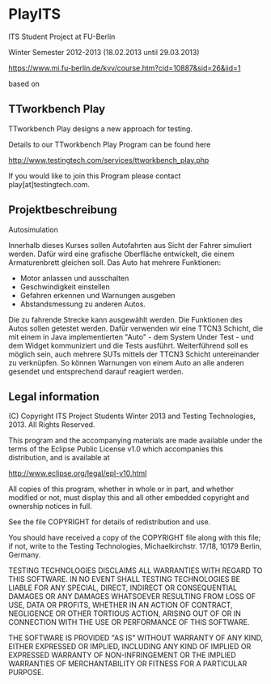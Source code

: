 PlayITS
=======

ITS Student Project at FU-Berlin 

Winter Semester 2012-2013 (18.02.2013 until 29.03.2013)

https://www.mi.fu-berlin.de/kvv/course.htm?cid=10887&sid=26&iid=1


based on

TTworkbench Play
----------------

TTworkbench Play designs a new approach for testing.


Details to our TTworkbench Play Program can be found here

http://www.testingtech.com/services/ttworkbench_play.php

If you would like to join this Program please contact play[at]testingtech.com.


Projektbeschreibung
-------------------

Autosimulation

Innerhalb dieses Kurses sollen Autofahrten aus Sicht der Fahrer simuliert werden. Dafür wird eine grafische Oberfläche entwickelt, die einem Armaturenbrett gleichen soll. 
Das Auto hat mehrere Funktionen:

- Motor anlassen und ausschalten
- Geschwindigkeit einstellen
- Gefahren erkennen und Warnungen ausgeben
- Abstandsmessung zu anderen Autos.

Die zu fahrende Strecke kann ausgewählt werden. Die Funktionen des Autos sollen getestet werden.
Dafür verwenden wir eine TTCN3 Schicht, die mit einem in Java implementierten "Auto" - dem System Under Test - und dem Widget kommuniziert und die Tests ausführt. Weiterführend soll es möglich sein, auch mehrere SUTs mittels der TTCN3 Schicht untereinander zu verknüpfen. 
So können Warnungen von einem Auto an alle anderen gesendet und entsprechend darauf reagiert werden.


Legal information
-----------------

(C) Copyright ITS Project Students Winter 2013 and Testing Technologies, 2013. All Rights Reserved.

This program and the accompanying materials are made available under the terms of the Eclipse Public License v1.0 which accompanies this distribution, and is available at

http://www.eclipse.org/legal/epl-v10.html

All copies of this program, whether in whole or in part, and whether modified or not, must display this and all other embedded copyright and ownership notices in full.

See the file COPYRIGHT for details of redistribution and use.

You should have received a copy of the COPYRIGHT file along with this file; if not, write to the Testing Technologies, Michaelkirchstr. 17/18, 10179 Berlin, Germany.

TESTING TECHNOLOGIES DISCLAIMS ALL WARRANTIES WITH REGARD TO THIS SOFTWARE. IN NO EVENT SHALL TESTING TECHNOLOGIES BE LIABLE FOR ANY SPECIAL, DIRECT, INDIRECT OR CONSEQUENTIAL DAMAGES OR ANY DAMAGES WHATSOEVER RESULTING FROM LOSS OF USE, DATA OR PROFITS, WHETHER IN AN ACTION OF CONTRACT, NEGLIGENCE OR OTHER TORTIOUS ACTION, ARISING OUT OF OR IN CONNECTION WITH THE USE OR PERFORMANCE OF THIS SOFTWARE.

THE SOFTWARE IS PROVIDED "AS IS" WITHOUT WARRANTY OF ANY KIND, EITHER EXPRESSED OR IMPLIED, INCLUDING ANY KIND OF IMPLIED OR EXPRESSED WARRANTY OF NON-INFRINGEMENT OR THE IMPLIED WARRANTIES OF MERCHANTABILITY OR FITNESS FOR A PARTICULAR PURPOSE.
